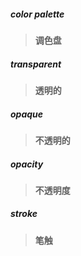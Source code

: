 ##### color palette
>**调色盘**

##### transparent
>**透明的**

##### opaque
>**不透明的**

##### opacity
>**不透明度**

##### stroke
>**笔触**